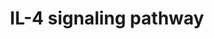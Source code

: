 ---
annotations:
- type: Pathway Ontology
  value: interleukin-4 signaling pathway
authors:
- MaintBot
- Mkutmon
- Eweitz
description: ''
last-edited: 2021-05-23
organisms:
- Gallus gallus
redirect_from:
- /index.php/Pathway:WP818
- /instance/WP818
schema-jsonld:
- '@context': https://schema.org/
  '@id': https://wikipathways.github.io/pathways/WP818.html
  '@type': Dataset
  creator:
    '@type': Organization
    name: WikiPathways
  description: ''
  keywords:
  - PLCG1
  - IRS2
  - SOCS1
  - PIK3R1
  - SOS1
  - AKT1
  - TYK2
  - PIK3R2
  - PTPN6
  - MAPK1
  - CBL
  - IRS1
  - Gene Symbol
  - JAK1
  - RCJMB04_16p24
  - SOCS3
  - IL4
  - LCK
  - SOCS5
  - JAK3
  - PTPN11
  - FES
  - MAPK3
  - IL4R
  - PRKCZ
  - GRB2
  - ADRBK2
  - HIST2H3C
  - JAK2
  - IL2RG
  - CREBBP
  - ELK1
  - EP300
  - PTK2
  - RASA1
  - INPP5D
  - DOK2
  - STAM
  - ATF2
  - STAT5A
  - BCL2L1
  - RCJMB04_4j14
  - HMGA1
  - NFKB1
  - CXCR4
  - FYN
  - ETS1
  - SHC1
  - IL13RA1
  - STAT6
  - SRC
  - PRKCD
  - RCJMB04_17i9
  - PIK3CA
  - RELA
  - PIK3CD
  - NCF1
  - MAPK11
  - PRKD3
  - BAD
  - MAPK14
  - SPI1
  - PAWR
  license: CC0
  name: IL-4 signaling pathway
seo: CreativeWork
title: IL-4 signaling pathway
wpid: WP818
---